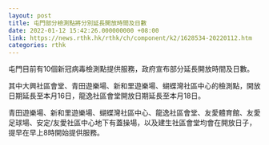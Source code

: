 ```yaml
---
layout: post
title: 屯門部分檢測點將分別延長開放時間及日數
date: 2022-01-12 15:42:26.000000000 +08:00
link: https://news.rthk.hk/rthk/ch/component/k2/1628534-20220112.htm
categories: rthk
---
```


屯門目前有10個新冠病毒檢測點提供服務，政府宣布部分延長開放時間及日數。

其中大興社區會堂、青田遊樂場、新和里遊樂場、蝴蝶灣社區中心的檢測點，開放日期延長至本月16日，龍逸社區會堂開放日期延長至本月18日。

青田遊樂場、新和里遊樂場、蝴蝶灣社區中心、龍逸社區會堂、友愛體育館、友愛足球場、安定/友愛社區中心地下有蓋操場，以及建生社區會堂均會在開放日子，提早在早上8時開始提供服務。
